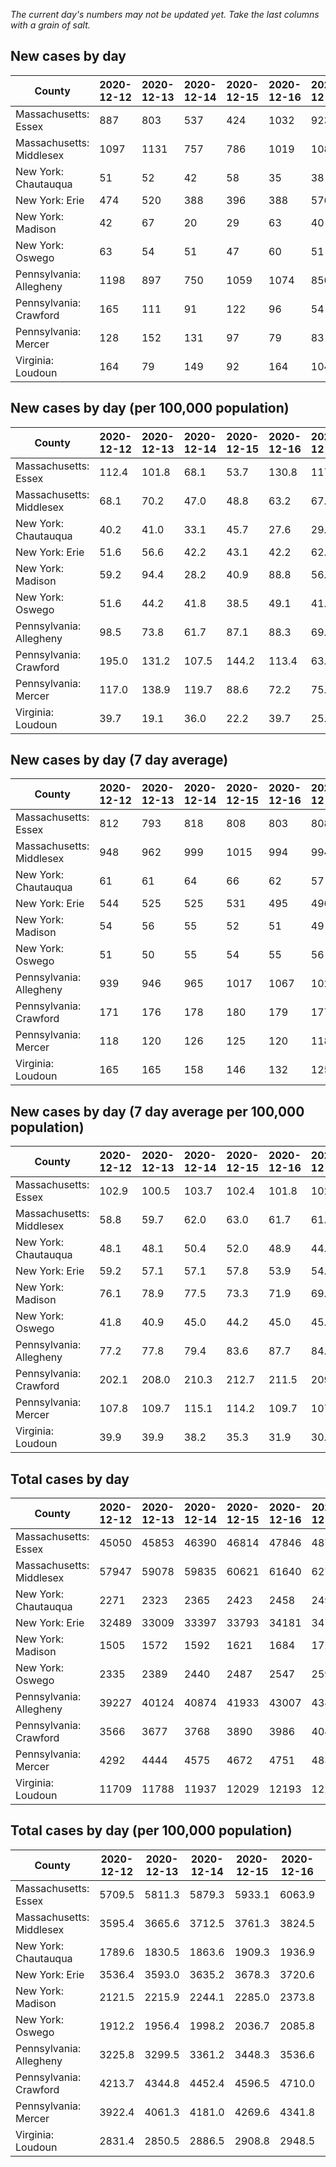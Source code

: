 _The current day's numbers may not be updated yet. Take the last columns with a grain of salt._
## New cases by day

| County | 2020-12-12 | 2020-12-13 | 2020-12-14 | 2020-12-15 | 2020-12-16 | 2020-12-17 | 2020-12-18 |
| --- | --- | --- | --- | --- | --- | --- | --- |
| Massachusetts: Essex | 887 | 803 | 537 | 424 | 1032 | 923 |  |
| Massachusetts: Middlesex | 1097 | 1131 | 757 | 786 | 1019 | 1081 |  |
| New York: Chautauqua | 51 | 52 | 42 | 58 | 35 | 38 |  |
| New York: Erie | 474 | 520 | 388 | 396 | 388 | 576 |  |
| New York: Madison | 42 | 67 | 20 | 29 | 63 | 40 |  |
| New York: Oswego | 63 | 54 | 51 | 47 | 60 | 51 |  |
| Pennsylvania: Allegheny | 1198 | 897 | 750 | 1059 | 1074 | 850 | 827 |
| Pennsylvania: Crawford | 165 | 111 | 91 | 122 | 96 | 54 | 86 |
| Pennsylvania: Mercer | 128 | 152 | 131 | 97 | 79 | 83 | 105 |
| Virginia: Loudoun | 164 | 79 | 149 | 92 | 164 | 104 | 89 |

## New cases by day (per 100,000 population)

| County | 2020-12-12 | 2020-12-13 | 2020-12-14 | 2020-12-15 | 2020-12-16 | 2020-12-17 | 2020-12-18 |
| --- | --- | --- | --- | --- | --- | --- | --- |
| Massachusetts: Essex | 112.4 | 101.8 | 68.1 | 53.7 | 130.8 | 117.0 |  |
| Massachusetts: Middlesex | 68.1 | 70.2 | 47.0 | 48.8 | 63.2 | 67.1 |  |
| New York: Chautauqua | 40.2 | 41.0 | 33.1 | 45.7 | 27.6 | 29.9 |  |
| New York: Erie | 51.6 | 56.6 | 42.2 | 43.1 | 42.2 | 62.7 |  |
| New York: Madison | 59.2 | 94.4 | 28.2 | 40.9 | 88.8 | 56.4 |  |
| New York: Oswego | 51.6 | 44.2 | 41.8 | 38.5 | 49.1 | 41.8 |  |
| Pennsylvania: Allegheny | 98.5 | 73.8 | 61.7 | 87.1 | 88.3 | 69.9 | 68.0 |
| Pennsylvania: Crawford | 195.0 | 131.2 | 107.5 | 144.2 | 113.4 | 63.8 | 101.6 |
| Pennsylvania: Mercer | 117.0 | 138.9 | 119.7 | 88.6 | 72.2 | 75.9 | 96.0 |
| Virginia: Loudoun | 39.7 | 19.1 | 36.0 | 22.2 | 39.7 | 25.1 | 21.5 |

## New cases by day (7 day average)

| County | 2020-12-12 | 2020-12-13 | 2020-12-14 | 2020-12-15 | 2020-12-16 | 2020-12-17 | 2020-12-18 |
| --- | --- | --- | --- | --- | --- | --- | --- |
| Massachusetts: Essex | 812 | 793 | 818 | 808 | 803 | 808 |  |
| Massachusetts: Middlesex | 948 | 962 | 999 | 1015 | 994 | 994 |  |
| New York: Chautauqua | 61 | 61 | 64 | 66 | 62 | 57 |  |
| New York: Erie | 544 | 525 | 525 | 531 | 495 | 496 |  |
| New York: Madison | 54 | 56 | 55 | 52 | 51 | 49 |  |
| New York: Oswego | 51 | 50 | 55 | 54 | 55 | 56 |  |
| Pennsylvania: Allegheny | 939 | 946 | 965 | 1017 | 1067 | 1021 | 951 |
| Pennsylvania: Crawford | 171 | 176 | 178 | 180 | 179 | 177 | 104 |
| Pennsylvania: Mercer | 118 | 120 | 126 | 125 | 120 | 118 | 111 |
| Virginia: Loudoun | 165 | 165 | 158 | 146 | 132 | 125 | 120 |

## New cases by day (7 day average per 100,000 population)

| County | 2020-12-12 | 2020-12-13 | 2020-12-14 | 2020-12-15 | 2020-12-16 | 2020-12-17 | 2020-12-18 |
| --- | --- | --- | --- | --- | --- | --- | --- |
| Massachusetts: Essex | 102.9 | 100.5 | 103.7 | 102.4 | 101.8 | 102.4 |  |
| Massachusetts: Middlesex | 58.8 | 59.7 | 62.0 | 63.0 | 61.7 | 61.7 |  |
| New York: Chautauqua | 48.1 | 48.1 | 50.4 | 52.0 | 48.9 | 44.9 |  |
| New York: Erie | 59.2 | 57.1 | 57.1 | 57.8 | 53.9 | 54.0 |  |
| New York: Madison | 76.1 | 78.9 | 77.5 | 73.3 | 71.9 | 69.1 |  |
| New York: Oswego | 41.8 | 40.9 | 45.0 | 44.2 | 45.0 | 45.9 |  |
| Pennsylvania: Allegheny | 77.2 | 77.8 | 79.4 | 83.6 | 87.7 | 84.0 | 78.2 |
| Pennsylvania: Crawford | 202.1 | 208.0 | 210.3 | 212.7 | 211.5 | 209.1 | 122.9 |
| Pennsylvania: Mercer | 107.8 | 109.7 | 115.1 | 114.2 | 109.7 | 107.8 | 101.4 |
| Virginia: Loudoun | 39.9 | 39.9 | 38.2 | 35.3 | 31.9 | 30.2 | 29.0 |

## Total cases by day

| County | 2020-12-12 | 2020-12-13 | 2020-12-14 | 2020-12-15 | 2020-12-16 | 2020-12-17 | 2020-12-18 |
| --- | --- | --- | --- | --- | --- | --- | --- |
| Massachusetts: Essex | 45050 | 45853 | 46390 | 46814 | 47846 | 48769 |  |
| Massachusetts: Middlesex | 57947 | 59078 | 59835 | 60621 | 61640 | 62721 |  |
| New York: Chautauqua | 2271 | 2323 | 2365 | 2423 | 2458 | 2496 |  |
| New York: Erie | 32489 | 33009 | 33397 | 33793 | 34181 | 34757 |  |
| New York: Madison | 1505 | 1572 | 1592 | 1621 | 1684 | 1724 |  |
| New York: Oswego | 2335 | 2389 | 2440 | 2487 | 2547 | 2598 |  |
| Pennsylvania: Allegheny | 39227 | 40124 | 40874 | 41933 | 43007 | 43857 | 44684 |
| Pennsylvania: Crawford | 3566 | 3677 | 3768 | 3890 | 3986 | 4040 | 4126 |
| Pennsylvania: Mercer | 4292 | 4444 | 4575 | 4672 | 4751 | 4834 | 4939 |
| Virginia: Loudoun | 11709 | 11788 | 11937 | 12029 | 12193 | 12297 | 12386 |

## Total cases by day (per 100,000 population)

| County | 2020-12-12 | 2020-12-13 | 2020-12-14 | 2020-12-15 | 2020-12-16 | 2020-12-17 | 2020-12-18 |
| --- | --- | --- | --- | --- | --- | --- | --- |
| Massachusetts: Essex | 5709.5 | 5811.3 | 5879.3 | 5933.1 | 6063.9 | 6180.8 |  |
| Massachusetts: Middlesex | 3595.4 | 3665.6 | 3712.5 | 3761.3 | 3824.5 | 3891.6 |  |
| New York: Chautauqua | 1789.6 | 1830.5 | 1863.6 | 1909.3 | 1936.9 | 1966.9 |  |
| New York: Erie | 3536.4 | 3593.0 | 3635.2 | 3678.3 | 3720.6 | 3783.3 |  |
| New York: Madison | 2121.5 | 2215.9 | 2244.1 | 2285.0 | 2373.8 | 2430.2 |  |
| New York: Oswego | 1912.2 | 1956.4 | 1998.2 | 2036.7 | 2085.8 | 2127.6 |  |
| Pennsylvania: Allegheny | 3225.8 | 3299.5 | 3361.2 | 3448.3 | 3536.6 | 3606.5 | 3674.5 |
| Pennsylvania: Crawford | 4213.7 | 4344.8 | 4452.4 | 4596.5 | 4710.0 | 4773.8 | 4875.4 |
| Pennsylvania: Mercer | 3922.4 | 4061.3 | 4181.0 | 4269.6 | 4341.8 | 4417.7 | 4513.6 |
| Virginia: Loudoun | 2831.4 | 2850.5 | 2886.5 | 2908.8 | 2948.5 | 2973.6 | 2995.1 |
